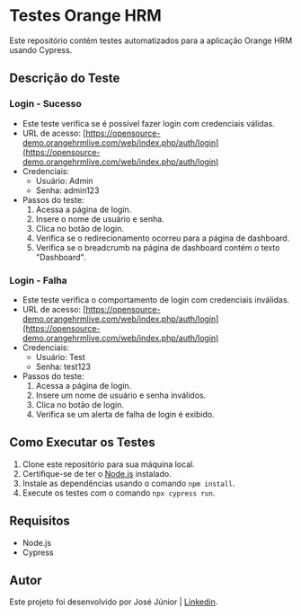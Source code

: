 # Testes Orange HRM

Este repositório contém testes automatizados para a aplicação Orange HRM usando Cypress.

## Descrição do Teste

### Login - Sucesso
- Este teste verifica se é possível fazer login com credenciais válidas.
- URL de acesso: [https://opensource-demo.orangehrmlive.com/web/index.php/auth/login](https://opensource-demo.orangehrmlive.com/web/index.php/auth/login)
- Credenciais:
  - Usuário: Admin
  - Senha: admin123
- Passos do teste:
  1. Acessa a página de login.
  2. Insere o nome de usuário e senha.
  3. Clica no botão de login.
  4. Verifica se o redirecionamento ocorreu para a página de dashboard.
  5. Verifica se o breadcrumb na página de dashboard contém o texto "Dashboard".

### Login - Falha
- Este teste verifica o comportamento de login com credenciais inválidas.
- URL de acesso: [https://opensource-demo.orangehrmlive.com/web/index.php/auth/login](https://opensource-demo.orangehrmlive.com/web/index.php/auth/login)
- Credenciais:
  - Usuário: Test
  - Senha: test123
- Passos do teste:
  1. Acessa a página de login.
  2. Insere um nome de usuário e senha inválidos.
  3. Clica no botão de login.
  4. Verifica se um alerta de falha de login é exibido.

## Como Executar os Testes

1. Clone este repositório para sua máquina local.
2. Certifique-se de ter o [Node.js](https://nodejs.org/) instalado.
3. Instale as dependências usando o comando `npm install`.
4. Execute os testes com o comando `npx cypress run`.

## Requisitos

- Node.js
- Cypress

## Autor

Este projeto foi desenvolvido por José Júnior | [Linkedin](https://www.linkedin.com/in/jose-junior07/).